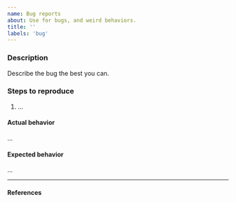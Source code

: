 ```yaml
---
name: Bug reports
about: Use for bugs, and weird behaviors.
title: ''
labels: 'bug'
---
```


### Description
Describe the bug the best you can.

### Steps to reproduce
1. ...

#### Actual behavior
...

#### Expected behavior
...

---

#### References
